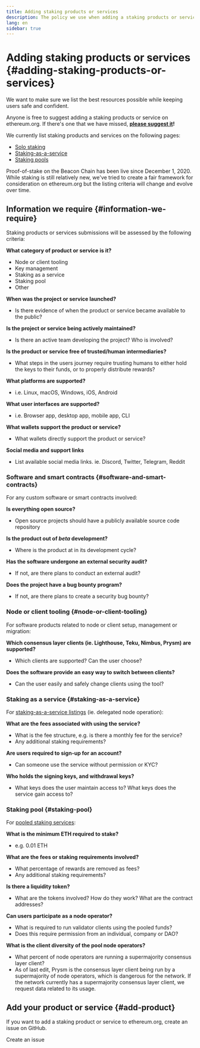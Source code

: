 ```yaml
---
title: Adding staking products or services
description: The policy we use when adding a staking products or services to ethereum.org
lang: en
sidebar: true
---
```


# Adding staking products or services {#adding-staking-products-or-services}

We want to make sure we list the best resources possible while keeping users safe and confident.

Anyone is free to suggest adding a staking products or service on ethereum.org. If there's one that we have missed, **[please suggest it](https://github.com/ethereum/ethereum-org-website/issues/new?&template=suggest_staking_product.md)!**

We currently list staking products and services on the following pages:

- [Solo staking](/staking/solo/)
- [Staking-as-a-service](/staking/saas/)
- [Staking pools](/staking/pools/)

Proof-of-stake on the Beacon Chain has been live since December 1, 2020. While staking is still relatively new, we've tried to create a fair framework for consideration on ethereum.org but the listing criteria will change and evolve over time.

## Information we require {#information-we-require}

Staking products or services submissions will be assessed by the following criteria:

**What category of product or service is it?**

- Node or client tooling
- Key management
- Staking as a service
- Staking pool
- Other

**When was the project or service launched?**

- Is there evidence of when the product or service became available to the public?

**Is the project or service being actively maintained?**

- Is there an active team developing the project? Who is involved?

**Is the product or service free of trusted/human intermediaries?**

- What steps in the users journey require trusting humans to either hold the keys to their funds, or to properly distribute rewards?

**What platforms are supported?**

- i.e. Linux, macOS, Windows, iOS, Android

**What user interfaces are supported?**

- i.e. Browser app, desktop app, mobile app, CLI

**What wallets support the product or service?**

- What wallets directly support the product or service?

**Social media and support links**

- List available social media links. ie. Discord, Twitter, Telegram, Reddit

### Software and smart contracts {#software-and-smart-contracts}

For any custom software or smart contracts involved:

**Is everything open source?**

- Open source projects should have a publicly available source code repository

**Is the product out of _beta_ development?**

- Where is the product at in its development cycle?

**Has the software undergone an external security audit?**

- If not, are there plans to conduct an external audit?

**Does the project have a bug bounty program?**

- If not, are there plans to create a security bug bounty?

### Node or client tooling {#node-or-client-tooling}

For software products related to node or client setup, management or migration:

**Which consensus layer clients (ie. Lighthouse, Teku, Nimbus, Prysm) are supported?**

- Which clients are supported? Can the user choose?

**Does the software provide an easy way to switch between clients?**

- Can the user easily and safely change clients using the tool?

### Staking as a service {#staking-as-a-service}

For [staking-as-a-service listings](/staking/saas/) (ie. delegated node operation):

**What are the fees associated with using the service?**

- What is the fee structure, e.g. is there a monthly fee for the service?
- Any additional staking requirements?

**Are users required to sign-up for an account?**

- Can someone use the service without permission or KYC?

**Who holds the signing keys, and withdrawal keys?**

- What keys does the user maintain access to? What keys does the service gain access to?

### Staking pool {#staking-pool}

For [pooled staking services](/staking/pools/):

**What is the minimum ETH required to stake?**

- e.g. 0.01 ETH

**What are the fees or staking requirements involved?**

- What percentage of rewards are removed as fees?
- Any additional staking requirements?

**Is there a liquidity token?**

- What are the tokens involved? How do they work? What are the contract addresses?

**Can users participate as a node operator?**

- What is required to run validator clients using the pooled funds?
- Does this require permission from an individual, company or DAO?

**What is the client diversity of the pool node operators?**

- What percent of node operators are running a supermajority consensus layer client?
- As of last edit, Prysm is the consensus layer client being run by a supermajority of node operators, which is dangerous for the network. If the network currently has a supermajority consensus layer client, we request data related to its usage.

## Add your product or service {#add-product}

If you want to add a staking product or service to ethereum.org, create an issue on GitHub.

<ButtonLink to="https://github.com/ethereum/ethereum-org-website/issues/new?&template=suggest_staking_product.md">
  Create an issue
</ButtonLink>

